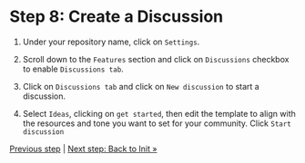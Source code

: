# Step 8: Create a Discussion

1. Under your repository name, click on `Settings`.

2. Scroll down to the `Features` section and click on `Discussions` checkbox to enable `Discussions tab`.

3. Click on `Discussions tab` and click on `New discussion` to start a discussion.

4. Select `Ideas`, clicking on `get started`, then edit the template to align with the resources and tone you want to set for your community. Click `Start discussion`

[Previous step](https://github.com/gangya/mathematicsCF/blob/main/07-detailed-readme.md)  | [Next step: Back to Init »](https://github.com/gangya/mathematicsCF/blob/main/README.md)
